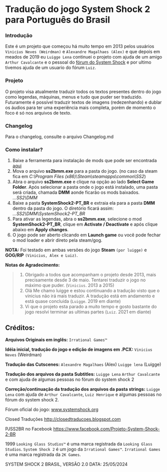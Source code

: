 # Tradução do jogo System Shock 2 para Português do Brasil
### Introdução
Este é um projeto que começou há muito tempo em 2013 pelos usuários `Vinicius Neves (Weirdman)` e `Alexandre Magalhaes (Alex)` e que depois em meados de 2019 eu `Luigge Lena` continuei o projeto com ajuda de um amigo `Arthur Cavalcante` e o pessoal do [fórum do System Shock](www.systemshock.org) e por ultimo tivemos ajuda de um usuario do fórum `Luiz`.
### Projeto
O projeto visa atualmente traduzir todos os textos presentes dentro do jogo como legendas, máquinas, menus e tudo que puder ser traduzido. Futuramente é possível traduzir textos de imagens (redezenhando) e dublar os áudios para ter uma experiência mais completa, porém de momento o foco é só nos arquivos de texto.

### Changelog
Para o changelog, consulte o arquivo Changelog.md

### Como instalar?
1. Baixe a ferramenta para instalação de mods que pode ser encontrada [aqui](https://www.systemshock.org/index.php?topic=4790.0)
2. Mova o arquivo **ss2bmm.exe** para a pasta do jogo. (no caso da steam fica em *C:\Program Files (x86)\Steam\steamapps\common\SS2*)
3. Abra o arquivo **ss2bmm.exe** e clique na opção ao lado **Select Game Folder**. Após selecionar a pasta onde o jogo está instalado, uma pasta será criada, chamada **DMM** aonde ficarão os mods baixados. *...SS2\DMM*
4. Baixe a pasta **SystemShock2-PT_BR** e extraia ela para a pasta **DMM** dentro da pasta do jogo. O diretório ficará assim: *...SS2\DMM\SystemShock2-PT_BR*
5. Para ativar as legendas, abra o **ss2bmm.exe**, selecione o mod **SystemShock2-PT_BR**, clique em **Activate / Deactivate** e após clique abaixo em **Apply changes**.
6. O jogo pode ser aberto clicando em **Launch game** ou você pode fechar o mod loader e abrir direto pela steam/gog.

**NOTA:** Foi testado em ambas versões do jogo **Steam** `(por luigge)` e **GOG/RIP** `(Vinicius, Alex e Luiz)`.



**Notas de Agradecimento:**
> 1. Obrigado a todos que acompanham o projeto desde 2013, mais precisamente desde 3 de maio.
Tentarei traduzir o jogo no máximo que puder. (`Vinicius`. 2013 a 2015)
> 2. Olá Me chamo luigge e estou continuando a tradução visto que o vinicius não irá mais traduzir.
A tradução está em andamento e está quase concluida (`Luigge`. 2019 em diante)
> 3. Vi que o projeto esta parado a muito tempo e gosto bastante do jogo resolvi terminar as ultimas
partes (`Luiz`. 2021 em diante)

## Créditos:
**Arquivos Originais em inglês:** 
`Irrational Games™`

**Idéia inicial, tradução do jogo e edição de imagens em .PCX:** 
`Vinicius Neves` (Weirdman)

**Tradução das Cutscenes:**
`Alexandre Magalhaes` (Alex)
`Luigge lena` (Luigge)

**Tradução dos arquivos da pasta Subtitles:**
`Luigge Lena`
`Arthur Cavalcante`
e com ajuda de algumas pessoas no fórum do system shock 2

**Correção/continuação da tradução dos arquivos da pasta strings:**
`Luigge Lena` com ajuda de `Arthur Cavalcante`, `Luiz Henrique` e algumas pessoas no fórum do system shock 2.


Fórum oficial do jogo:
www.systemshock.org

Closed Traduções
http://closedtraducoes.blogspot.com

PJSS2BR no Facebook
https://www.facebook.com/Projeto-System-Shock-2-BR


1999 `Looking Glass Studios™` é uma marca registrada da `Looking Glass Studios`. 
`System Shock 2` é um jogo da `Irrational Games™`. `Irrational Games` é uma marca registrada da `2K Games`.

SYSTEM SHOCK 2 BRASIL, VERSÃO 2.0
DATA: 25/05/2024
